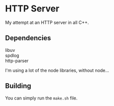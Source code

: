# HTTP Server

My attempt at an HTTP server in all C++.

## Dependencies

libuv  
spdlog  
http-parser  
  
I'm using a lot of the node libraries, without node...

## Building

You can simply run the `make.sh` file.
